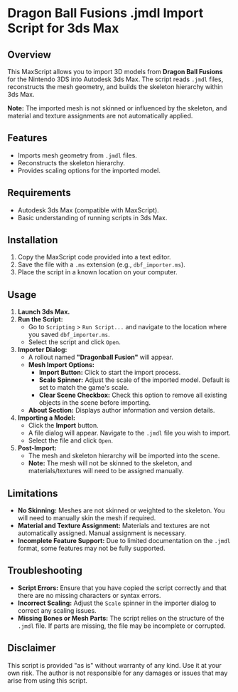 
# Dragon Ball Fusions .jmdl Import Script for 3ds Max

## Overview

This MaxScript allows you to import 3D models from **Dragon Ball Fusions** for the Nintendo 3DS into Autodesk 3ds Max. The script reads `.jmdl` files, reconstructs the mesh geometry, and builds the skeleton hierarchy within 3ds Max.

**Note:** The imported mesh is not skinned or influenced by the skeleton, and material and texture assignments are not automatically applied.

## Features

- Imports mesh geometry from `.jmdl` files.
- Reconstructs the skeleton hierarchy.
- Provides scaling options for the imported model.

## Requirements

- Autodesk 3ds Max (compatible with MaxScript).
- Basic understanding of running scripts in 3ds Max.

## Installation

1. Copy the MaxScript code provided into a text editor.
2. Save the file with a `.ms` extension (e.g., `dbf_importer.ms`).
3. Place the script in a known location on your computer.

## Usage

1. **Launch 3ds Max.**
2. **Run the Script:**
   - Go to `Scripting` > `Run Script...` and navigate to the location where you saved `dbf_importer.ms`.
   - Select the script and click `Open`.
3. **Importer Dialog:**
   - A rollout named **"Dragonball Fusion"** will appear.
   - **Mesh Import Options:**
     - **Import Button:** Click to start the import process.
     - **Scale Spinner:** Adjust the scale of the imported model. Default is set to match the game's scale.
     - **Clear Scene Checkbox:** Check this option to remove all existing objects in the scene before importing.
   - **About Section:** Displays author information and version details.
4. **Importing a Model:**
   - Click the **Import** button.
   - A file dialog will appear. Navigate to the `.jmdl` file you wish to import.
   - Select the file and click `Open`.
5. **Post-Import:**
   - The mesh and skeleton hierarchy will be imported into the scene.
   - **Note:** The mesh will not be skinned to the skeleton, and materials/textures will need to be assigned manually.

## Limitations

- **No Skinning:** Meshes are not skinned or weighted to the skeleton. You will need to manually skin the mesh if required.
- **Material and Texture Assignment:** Materials and textures are not automatically assigned. Manual assignment is necessary.
- **Incomplete Feature Support:** Due to limited documentation on the `.jmdl` format, some features may not be fully supported.

## Troubleshooting

- **Script Errors:** Ensure that you have copied the script correctly and that there are no missing characters or syntax errors.
- **Incorrect Scaling:** Adjust the `Scale` spinner in the importer dialog to correct any scaling issues.
- **Missing Bones or Mesh Parts:** The script relies on the structure of the `.jmdl` file. If parts are missing, the file may be incomplete or corrupted.

## Disclaimer

This script is provided "as is" without warranty of any kind. Use it at your own risk. The author is not responsible for any damages or issues that may arise from using this script.
